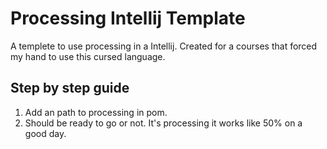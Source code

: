 # Processing Intellij Template

A templete to use processing in a Intellij. Created for a courses that forced my hand to use this cursed language.

## Step by step guide

1. Add an path to processing in pom.
2. Should be ready to go or not. It's processing it works like 50% on a good day.
